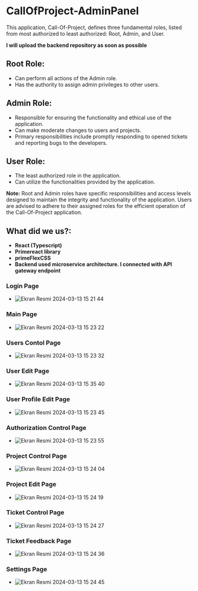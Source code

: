 # CallOfProject-AdminPanel

This application, Call-Of-Project, defines three fundamental roles, listed from most authorized to least authorized: Root, Admin, and User.

**I will upload the backend repository as soon as possible**

## Root Role:
- Can perform all actions of the Admin role.
- Has the authority to assign admin privileges to other users.

## Admin Role:
- Responsible for ensuring the functionality and ethical use of the application.
- Can make moderate changes to users and projects.
- Primary responsibilities include promptly responding to opened tickets and reporting bugs to the developers.

## User Role:
- The least authorized role in the application.
- Can utilize the functionalities provided by the application.

**Note:** Root and Admin roles have specific responsibilities and access levels designed to maintain the integrity and functionality of the application. Users are advised to adhere to their assigned roles for the efficient operation of the Call-Of-Project application.

## What did we us?:
  - **React (Typescript)**
  - **Primereact library**
  - **primeFlexCSS**
  - **Backend used microservice architecture. I connected with API gateway endpoint**

### Login Page
- ![Ekran Resmi 2024-03-13 15 21 44](https://github.com/CallOfProject/CallOfProject-AdminPanel/assets/147416047/980e64ba-c426-4514-bf1f-d136ea6cd061)
### Main Page
- ![Ekran Resmi 2024-03-13 15 23 22](https://github.com/CallOfProject/CallOfProject-AdminPanel/assets/147416047/a2aa5a12-9bfd-4871-af23-9ab6dd760429)
### Users Contol Page
- ![Ekran Resmi 2024-03-13 15 23 32](https://github.com/CallOfProject/CallOfProject-AdminPanel/assets/147416047/742a43f6-7f8d-4688-ba9f-b426d700c7fd)

### User Edit Page
- ![Ekran Resmi 2024-03-13 15 35 40](https://github.com/CallOfProject/CallOfProject-AdminPanel/assets/147416047/d7a751ba-b79f-458a-9d28-1d16890c964f)
### User Profile Edit Page
- ![Ekran Resmi 2024-03-13 15 23 45](https://github.com/CallOfProject/CallOfProject-AdminPanel/assets/147416047/694ee0d0-16c7-4a6d-8f68-e7f8c42f2292)
### Authorization Control Page
- ![Ekran Resmi 2024-03-13 15 23 55](https://github.com/CallOfProject/CallOfProject-AdminPanel/assets/147416047/3f19aeca-883c-4ad4-8369-20fc21c67bc1)
### Project Control Page
- ![Ekran Resmi 2024-03-13 15 24 04](https://github.com/CallOfProject/CallOfProject-AdminPanel/assets/147416047/4ebbb4b1-7db9-465d-a468-ab94c7420cad)
### Project Edit Page
- ![Ekran Resmi 2024-03-13 15 24 19](https://github.com/CallOfProject/CallOfProject-AdminPanel/assets/147416047/ac34826d-d88b-4d57-8b45-93148a6760b8)
### Ticket Control Page
- ![Ekran Resmi 2024-03-13 15 24 27](https://github.com/CallOfProject/CallOfProject-AdminPanel/assets/147416047/a081e2cc-1468-456c-af30-e22058ecaf9f)
### Ticket Feedback Page
- ![Ekran Resmi 2024-03-13 15 24 36](https://github.com/CallOfProject/CallOfProject-AdminPanel/assets/147416047/e5e3a1b5-3dfc-4bdc-aa1f-17593a09411e)
### Settings Page
- ![Ekran Resmi 2024-03-13 15 24 45](https://github.com/CallOfProject/CallOfProject-AdminPanel/assets/147416047/4941ae39-caac-4016-a35f-9638f618e8d9)
